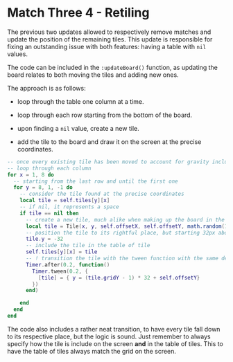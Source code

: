 # Match Three 4 - Retiling

The previous two updates allowed to respectively remove matches and update the position of the remaining tiles. This update is responsible for fixing an outstanding issue with both features: having a table with `nil` values.

The code can be included in the `:updateBoard()` function, as updating the board relates to both moving the tiles and adding new ones.

The approach is as follows:

- loop through the table one column at a time.

- loop through each row starting from the bottom of the board.

- upon finding a `nil` value, create a new tile.

- add the tile to the board and draw it on the screen at the precise coordinates.

```lua
-- once every existing tile has been moved to account for gravity include new tiles
-- loop through each column
for x = 1, 8 do
  -- starting from the last row and until the first one
  for y = 8, 1, -1 do
    -- consider the tile found at the precise coordinates
    local tile = self.tiles[y][x]
    -- if nil, it represents a space
    if tile == nil then
      -- create a new tile, much alike when making up the board in the first place
      local tile = Tile(x, y, self.offsetX, self.offsetY, math.random(18), math.random(6))
      -- position the tile to its rightful place, but starting 32px above, to give the impression of a falling tile
      tile.y = -32
      -- include the tile in the table of tile
      self.tiles[y][x] = tile
      -- ! transition the tile with the tween function with the same delay applied in the first for loop
      Timer.after(0.2, function()
        Timer.tween(0.2, {
          [tile] = { y = (tile.gridY - 1) * 32 + self.offsetY}
        })
      end)

    end
  end
end
```

The code also includes a rather neat transition, to have every tile fall down to its respective place, but the logic is sound. Just remember to always specify how the tile is include on the screen **and** in the table of tiles. This to have the table of tiles always match the grid on the screen.
